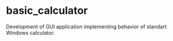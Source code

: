 # basic_calculator
Development of GUI application implementing behavior of standart Windows calculator.
